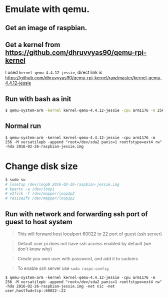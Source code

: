 # Emulate with qemu.

## Get an image of raspbian.

## Get a kernel from https://github.com/dhruvvyas90/qemu-rpi-kernel

I used `kernel-qemu-4.4.12-jessie`, direct link is https://github.com/dhruvvyas90/qemu-rpi-kernel/raw/master/kernel-qemu-4.4.12-jessie

## Run with bash as init

```bash
$ qemu-system-arm -kernel kernel-qemu-4.4.12-jessie -cpu arm1176 -m 256 -M versatilepb -append "root=/dev/sda2 panic=1 rootfstype=ext4 rw init=/bin/bash" -hda 2016-02-26-raspbian-jessie.img
```

## Normal run

```
$ qemu-system-arm -kernel kernel-qemu-4.4.12-jessie -cpu arm1176 -m 256 -M versatilepb -append "root=/dev/sda2 panic=1 rootfstype=ext4 rw" -hda 2016-02-26-raspbian-jessie.img
```

# Change disk size

```bash
$ sudo su
# losetup /dev/loop0 2016-02-26-raspbian-jessie.img
# kpartx -a /dev/loop1
# e2fsck -f /dev/mapper/loop1p2
# resize2fs /dev/mapper/loop1p2
```

## Run with network and forwarding ssh port of guest to host system

> This will forward host localport 60022 to 22 port of guest (ssh server)

> Default user pi does not have ssh access enabled by default (we don't know why)

> Create you own user with password, and add it to sudoers

> To enable ssh server use `sudo raspi-config`

```
$ qemu-system-arm -kernel kernel-qemu-4.4.12-jessie -cpu arm1176 -m 256 -M versatilepb -append "root=/dev/sda2 panic=1 rootfstype=ext4 rw" -hda 2016-02-26-raspbian-jessie.img -net nic -net user,hostfwd=tcp::60022-:22
```
